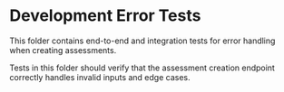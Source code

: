 # Development Error Tests

This folder contains end-to-end and integration tests for error handling when creating assessments.

Tests in this folder should verify that the assessment creation endpoint correctly handles invalid inputs and edge cases. 
